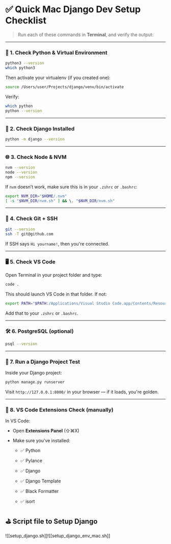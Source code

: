 # ✅ Quick Mac Django Dev Setup Checklist

> Run each of these commands in **Terminal**, and verify the output:

---

### 🧰 1. **Check Python & Virtual Environment**

```bash
python3 --version
which python3
```
Then activate your virtualenv (if you created one):
```bash
source /Users/user/Projects/django/venv/bin/activate
```
Verify:
```bash
which python
python --version
```

---

### 🐍 2. **Check Django Installed**
```bash
python -m django --version
```

---

### 🌐 3. **Check Node & NVM**
```bash
nvm --version
node --version
npm --version
```
If `nvm` doesn’t work, make sure this is in your `.zshrc` or `.bashrc`:
```bash
export NVM_DIR="$HOME/.nvm"
[ -s "$NVM_DIR/nvm.sh" ] && \. "$NVM_DIR/nvm.sh"
```

---

### 🧪 4. **Check Git + SSH**
```bash
git --version
ssh -T git@github.com
```
If SSH says `Hi yourname!`, then you're connected.

---

### 🖥️ 5. **Check VS Code**

Open Terminal in your project folder and type:
```bash
code .
```
This should launch VS Code in that folder. If not:
```bash
export PATH="$PATH:/Applications/Visual Studio Code.app/Contents/Resources/app/bin"
```
Add that to your `.zshrc` or `.bashrc`.

---

### 🛠️ 6. **PostgreSQL (optional)**
```bash
psql --version
```

---

### 🔄 7. **Run a Django Project Test**

Inside your Django project:

```bash
python manage.py runserver
```

Visit `http://127.0.0.1:8000/` in your browser — if it loads, you're golden.

---

### 🧩 8. **VS Code Extensions Check (manually)**

In VS Code:

- Open **Extensions Panel** (⇧⌘X)
    
- Make sure you’ve installed:
    
    - ✅ Python
        
    - ✅ Pylance
        
    - ✅ Django
        
    - ✅ Django Template
        
    - ✅ Black Formatter
        
    - ✅ isort
## ⛳ Script file to Setup Django

![[setup_django.sh]]![[setup_django_env_mac.sh]]